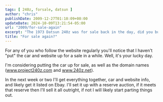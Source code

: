 ```yaml
---
tags: [ 240z, forsale, datsun ]
author: "chris"
publishDate: 2009-12-27T01:10:09+00:00
updateDate: 2024-10-09T13:21:54-05:00
url: "2009/for-sale-again"
excerpt: "The 1973 Datsun 240z was for sale back in the day, did you buy it? If so reach out."
title: "For sale again?"
---
```


For any of you who follow the website regularly you'll notice that I haven't "put" the car and website up for a sale in a while. Well, it's your lucky day.

I'm considering putting the car up for sale, as well as the domain names (www.project240z.com and www.240z.net).

In the next week or two I'll get everything together, car and website info, and likely get it listed on Ebay. I'll set it up with a reserve auction, if it meets that reserve then I'll sell it all outright, if not I will likely start parting things out.
